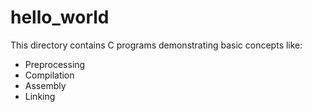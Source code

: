 # hello_world

This directory contains C programs demonstrating basic concepts like:
- Preprocessing
- Compilation
- Assembly
- Linking


